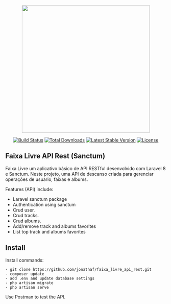 <p align="center"><a href="https://laravel.com" target="_blank"><img src="https://raw.githubusercontent.com/laravel/art/master/logo-lockup/5%20SVG/2%20CMYK/1%20Full%20Color/laravel-logolockup-cmyk-red.svg" width="400"></a></p>

<p align="center">
<a href="https://travis-ci.org/laravel/framework"><img src="https://travis-ci.org/laravel/framework.svg" alt="Build Status"></a>
<a href="https://packagist.org/packages/laravel/framework"><img src="https://img.shields.io/packagist/dt/laravel/framework" alt="Total Downloads"></a>
<a href="https://packagist.org/packages/laravel/framework"><img src="https://img.shields.io/packagist/v/laravel/framework" alt="Latest Stable Version"></a>
<a href="https://packagist.org/packages/laravel/framework"><img src="https://img.shields.io/packagist/l/laravel/framework" alt="License"></a>
</p>

## Faixa Livre API Rest (Sanctum)

Faixa Livre um aplicativo básico de API RESTful desenvolvido com Laravel 8 e Sanctum. Neste projeto, uma API de descanso criada para gerenciar operações de usuario, faixas e albums.

Features (API) include:

- Laravel sanctum package
- Authentication using sanctum
- Crud user.
- Crud tracks.
- Crud albums.
- Add/remove track and albums favorites
- List top track and albums favorites

## Install

Install commands:
``` 
- git clone https://github.com/jonathaf/faixa_livre_api_rest.git 
- composer update
- add .env and update database settings
- php artisan migrate
- php artisan serve

```

Use Postman to test the API.
